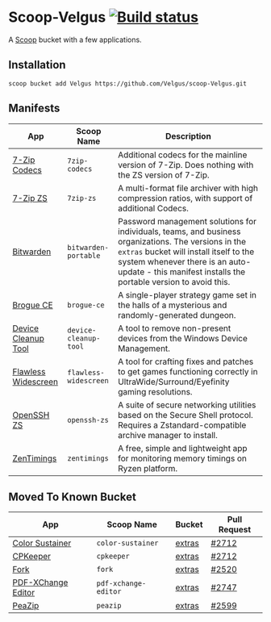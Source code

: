 Scoop-Velgus [![Build status](https://ci.appveyor.com/api/projects/status/ckomgtl07nog4wws?svg=true)](https://ci.appveyor.com/project/Velgus/scoop-velgus)
===

A [Scoop](https://scoop.netlify.com/ "Scoop") bucket with a few applications.

Installation
------------

`scoop bucket add Velgus https://github.com/Velgus/scoop-Velgus.git`

Manifests
---------

| App                                                                                      | Scoop Name            | Description                                                                                                                                                                                                                                           |
|------------------------------------------------------------------------------------------|-----------------------|-------------------------------------------------------------------------------------------------------------------------------------------------------------------------------------------------------------------------------------------------------|
| [7-Zip Codecs](https://github.com/mcmilk/7-Zip-zstd/ "7-Zip Codecs")                     | `7zip-codecs`         | Additional codecs for the mainline version of 7-Zip. Does nothing with the ZS version of 7-Zip.                                                                                                                                                       |
| [7-Zip ZS](https://github.com/mcmilk/7-Zip-zstd/ "7-Zip ZS")                             | `7zip-zs`             | A multi-format file archiver with high compression ratios, with support of additional Codecs.                                                                                                                                                         |
| [Bitwarden](https://bitwarden.com/ "Bitwarden")                                          | `bitwarden-portable`  | Password management solutions for individuals, teams, and business organizations. The versions in the `extras` bucket will install itself to the system whenever there is an auto-update - this manifest installs the portable version to avoid this. |
| [Brogue CE](https://github.com/tmewett/BrogueCE "Brogue CE")                             | `brogue-ce`           | A single-player strategy game set in the halls of a mysterious and randomly-generated dungeon.                                                                                                                                                        |
| [Device Cleanup Tool](https://www.uwe-sieber.de/misc_tools_e.html "Device Cleanup Tool") | `device-cleanup-tool` | A tool to remove non-present devices from the Windows Device Management.                                                                                                                                                                              |
| [Flawless Widescreen](https://www.flawlesswidescreen.org "Flawless Widescreen")          | `flawless-widescreen` | A tool for crafting fixes and patches to get games functioning correctly in UltraWide/Surround/Eyefinity gaming resolutions.                                                                                                                          |
| [OpenSSH ZS](https://www.openssh.com/ "OpenSSH")                                         | `openssh-zs`          | A suite of secure networking utilities based on the Secure Shell protocol. Requires a Zstandard-compatible archive manager to install.                                                                                                                |
| [ZenTimings](https://zentimings.protonrom.com/ "ZenTimings")                             | `zentimings`          | A free, simple and lightweight app for monitoring memory timings on Ryzen platform.                                                                                                                                                                   |

Moved To Known Bucket
---------------------
| App                                                                                                     | Scoop Name           | Bucket                                                         | Pull Request                                                           |
|---------------------------------------------------------------------------------------------------------|----------------------|----------------------------------------------------------------|------------------------------------------------------------------------|
| [Color Sustainer](https://www.guru3d.com/files-details/color-sustainer-download.html "Color Sustainer") | `color-sustainer`    | [extras](https://github.com/lukesampson/scoop-extras "extras") | [#2712](https://github.com/lukesampson/scoop-extras/pull/2712 "#2712") |
| [CPKeeper](http://goebish.free.fr/cpk "CPKeeper")                                                       | `cpkeeper`           | [extras](https://github.com/lukesampson/scoop-extras "extras") | [#2712](https://github.com/lukesampson/scoop-extras/pull/2712 "#2712") |
| [Fork](https://git-fork.com "Fork")                                                                     | `fork`               | [extras](https://github.com/lukesampson/scoop-extras "extras") | [#2520](https://github.com/lukesampson/scoop-extras/pull/2520 "#2520") |
| [PDF-XChange Editor](https://www.tracker-software.com/product/pdf-xchange-editor "PDF-XChange Editor")  | `pdf-xchange-editor` | [extras](https://github.com/lukesampson/scoop-extras "extras") | [#2747](https://github.com/lukesampson/scoop-extras/pull/2747 "#2747") |
| [PeaZip](https://www.peazip.org "PeaZip")                                                               | `peazip`             | [extras](https://github.com/lukesampson/scoop-extras "extras") | [#2599](https://github.com/lukesampson/scoop-extras/pull/2599 "#2599") |
